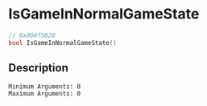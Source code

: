 # IsGameInNormalGameState
```c
// 0x004f5820
bool IsGameInNormalGameState()
```
## Description
```
Minimum Arguments: 0
Maximum Arguments: 0
```

